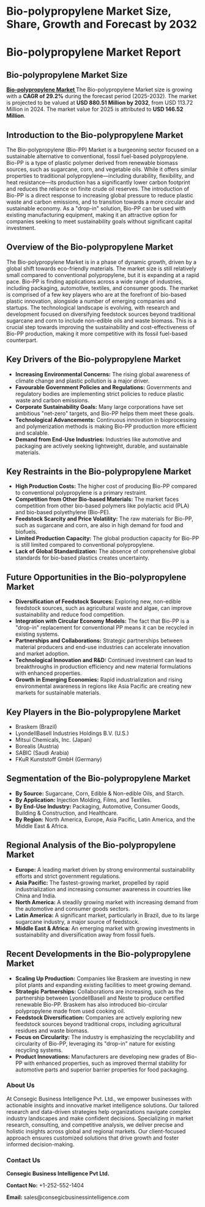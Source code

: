 # Bio-polypropylene Market Size, Share, Growth and Forecast by 2032
<h1>Bio-polypropylene Market Report</h1>

<div class="market-size-box">
    <h2>Bio-polypropylene Market Size</h2>
    <p> <a href="https://www.consegicbusinessintelligence.com/bio-polypropylene-market"><b> Bio-polypropylene Market </b></a> The Bio-polypropylene Market size is growing with a <strong>CAGR of 29.2%</strong> during the forecast period (2025-2032). The market is projected to be valued at <strong>USD 880.51 Million by 2032</strong>, from USD 113.72 Million in 2024. The market value for 2025 is attributed to <strong>USD 146.52 Million</strong>.</p>
</div>

<h2>Introduction to the Bio-polypropylene Market</h2>
<p>The Bio-polypropylene (Bio-PP) Market is a burgeoning sector focused on a sustainable alternative to conventional, fossil fuel-based polypropylene. Bio-PP is a type of plastic polymer derived from renewable biomass sources, such as sugarcane, corn, and vegetable oils. While it offers similar properties to traditional polypropylene—including durability, flexibility, and heat resistance—its production has a significantly lower carbon footprint and reduces the reliance on finite crude oil reserves. The introduction of Bio-PP is a direct response to increasing global pressure to reduce plastic waste and carbon emissions, and to transition towards a more circular and sustainable economy. As a "drop-in" solution, Bio-PP can be used with existing manufacturing equipment, making it an attractive option for companies seeking to meet sustainability goals without significant capital investment.</p>

<h2>Overview of the Bio-polypropylene Market</h2>
<p>The Bio-polypropylene Market is in a phase of dynamic growth, driven by a global shift towards eco-friendly materials. The market size is still relatively small compared to conventional polypropylene, but it is expanding at a rapid pace. Bio-PP is finding applications across a wide range of industries, including packaging, automotive, textiles, and consumer goods. The market is comprised of a few key players who are at the forefront of bio-based plastic innovation, alongside a number of emerging companies and startups. The technological landscape is evolving, with research and development focused on diversifying feedstock sources beyond traditional sugarcane and corn to include non-edible oils and waste biomass. This is a crucial step towards improving the sustainability and cost-effectiveness of Bio-PP production, making it more competitive with its fossil fuel-based counterpart.</p>

<h2>Key Drivers of the Bio-polypropylene Market</h2>
<ul>
    <li><strong>Increasing Environmental Concerns:</strong> The rising global awareness of climate change and plastic pollution is a major driver.</li>
    <li><strong>Favourable Government Policies and Regulations:</strong> Governments and regulatory bodies are implementing strict policies to reduce plastic waste and carbon emissions.</li>
    <li><strong>Corporate Sustainability Goals:</strong> Many large corporations have set ambitious "net-zero" targets, and Bio-PP helps them meet these goals.</li>
    <li><strong>Technological Advancements:</strong> Continuous innovation in bioprocessing and polymerization methods is making Bio-PP production more efficient and scalable.</li>
    <li><strong>Demand from End-Use Industries:</strong> Industries like automotive and packaging are actively seeking lightweight, durable, and sustainable materials.</li>
</ul>

<h2>Key Restraints in the Bio-polypropylene Market</h2>
<ul>
    <li><strong>High Production Costs:</strong> The higher cost of producing Bio-PP compared to conventional polypropylene is a primary restraint.</li>
    <li><strong>Competition from Other Bio-based Materials:</strong> The market faces competition from other bio-based polymers like polylactic acid (PLA) and bio-based polyethylene (Bio-PE).</li>
    <li><strong>Feedstock Scarcity and Price Volatility:</strong> The raw materials for Bio-PP, such as sugarcane and corn, are also in high demand for food and biofuels.</li>
    <li><strong>Limited Production Capacity:</strong> The global production capacity for Bio-PP is still limited compared to conventional polypropylene.</li>
    <li><strong>Lack of Global Standardization:</strong> The absence of comprehensive global standards for bio-based plastics creates uncertainty.</li>
</ul>

<h2>Future Opportunities in the Bio-polypropylene Market</h2>
<ul>
    <li><strong>Diversification of Feedstock Sources:</strong> Exploring new, non-edible feedstock sources, such as agricultural waste and algae, can improve sustainability and reduce food competition.</li>
    <li><strong>Integration with Circular Economy Models:</strong> The fact that Bio-PP is a "drop-in" replacement for conventional PP means it can be recycled in existing systems.</li>
    <li><strong>Partnerships and Collaborations:</strong> Strategic partnerships between material producers and end-use industries can accelerate innovation and market adoption.</li>
    <li><strong>Technological Innovation and R&D:</strong> Continued investment can lead to breakthroughs in production efficiency and new material formulations with enhanced properties.</li>
    <li><strong>Growth in Emerging Economies:</strong> Rapid industrialization and rising environmental awareness in regions like Asia Pacific are creating new markets for sustainable materials.</li>
</ul>

<h2>Key Players in the Bio-polypropylene Market</h2>
<ul>
    <li>Braskem (Brazil)</li>
    <li>LyondellBasell Industries Holdings B.V. (U.S.)</li>
    <li>Mitsui Chemicals, Inc. (Japan)</li>
    <li>Borealis (Austria)</li>
    <li>SABIC (Saudi Arabia)</li>
    <li>FKuR Kunststoff GmbH (Germany)</li>
</ul>

<h2>Segmentation of the Bio-polypropylene Market</h2>
<ul>
    <li><strong>By Source:</strong> Sugarcane, Corn, Edible & Non-edible Oils, and Starch.</li>
    <li><strong>By Application:</strong> Injection Molding, Films, and Textiles.</li>
    <li><strong>By End-Use Industry:</strong> Packaging, Automotive, Consumer Goods, Building & Construction, and Healthcare.</li>
    <li><strong>By Region:</strong> North America, Europe, Asia Pacific, Latin America, and the Middle East & Africa.</li>
</ul>

<h2>Regional Analysis of the Bio-polypropylene Market</h2>
<ul>
    <li><strong>Europe:</strong> A leading market driven by strong environmental sustainability efforts and strict government regulations.</li>
    <li><strong>Asia Pacific:</strong> The fastest-growing market, propelled by rapid industrialization and increasing consumer awareness in countries like China and India.</li>
    <li><strong>North America:</strong> A steadily growing market with increasing demand from the automotive and consumer goods sectors.</li>
    <li><strong>Latin America:</strong> A significant market, particularly in Brazil, due to its large sugarcane industry, a major source of feedstock.</li>
    <li><strong>Middle East & Africa:</strong> An emerging market with growing investments in sustainability and diversification away from fossil fuels.</li>
</ul>

<h2>Recent Developments in the Bio-polypropylene Market</h2>
<ul>
    <li><strong>Scaling Up Production:</strong> Companies like Braskem are investing in new pilot plants and expanding existing facilities to meet growing demand.</li>
    <li><strong>Strategic Partnerships:</strong> Collaborations are increasing, such as the partnership between LyondellBasell and Neste to produce certified renewable Bio-PP. Braskem has also introduced bio-circular polypropylene made from used cooking oil.</li>
    <li><strong>Feedstock Diversification:</strong> Companies are actively exploring new feedstock sources beyond traditional crops, including agricultural residues and waste biomass.</li>
    <li><strong>Focus on Circularity:</strong> The industry is emphasizing the recyclability and circularity of Bio-PP, leveraging its "drop-in" nature for existing recycling systems.</li>
    <li><strong>Product Innovations:</strong> Manufacturers are developing new grades of Bio-PP with enhanced properties, such as improved thermal stability for automotive parts and superior barrier properties for food packaging.</li>
</ul>

<div class="contact-info">
    <h3>About Us</h3>
    <p>At Consegic Business Intelligence Pvt. Ltd., we empower businesses with actionable insights and innovative market intelligence solutions. Our tailored research and data-driven strategies help organizations navigate complex industry landscapes and make confident decisions. Specializing in market research, consulting, and competitive analysis, we deliver precise and holistic insights across global and regional markets. Our client-focused approach ensures customized solutions that drive growth and foster informed decision-making.</p>
    <h3>Contact Us</h3>
    <p><strong>Consegic Business Intelligence Pvt Ltd.</strong></p>
    <p><strong>Contact No:</strong> +1-252-552-1404</p>
    <p><strong>Email:</strong> sales@consegicbusinessintelligence.com</p>
</div>
    </div>

</body>
</html>
